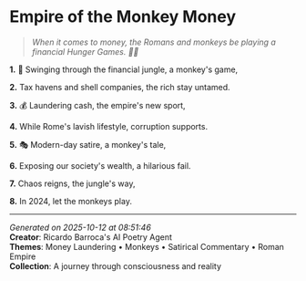 # Empire of the Monkey Money

> *When it comes to money, the Romans and monkeys be playing a financial Hunger Games. 💸🐒*

**1.** 🐒 Swinging through the financial jungle, a monkey's game,


**2.** Tax havens and shell companies, the rich stay untamed.


**3.** 💰 Laundering cash, the empire's new sport,


**4.** While Rome's lavish lifestyle, corruption supports.


**5.** 🎭 Modern-day satire, a monkey's tale,


**6.** Exposing our society's wealth, a hilarious fail.


**7.** Chaos reigns, the jungle's way,


**8.** In 2024, let the monkeys play.



---

*Generated on 2025-10-12 at 08:51:46*  
**Creator**: Ricardo Barroca's AI Poetry Agent  
**Themes**: Money Laundering • Monkeys • Satirical Commentary • Roman Empire  
**Collection**: A journey through consciousness and reality